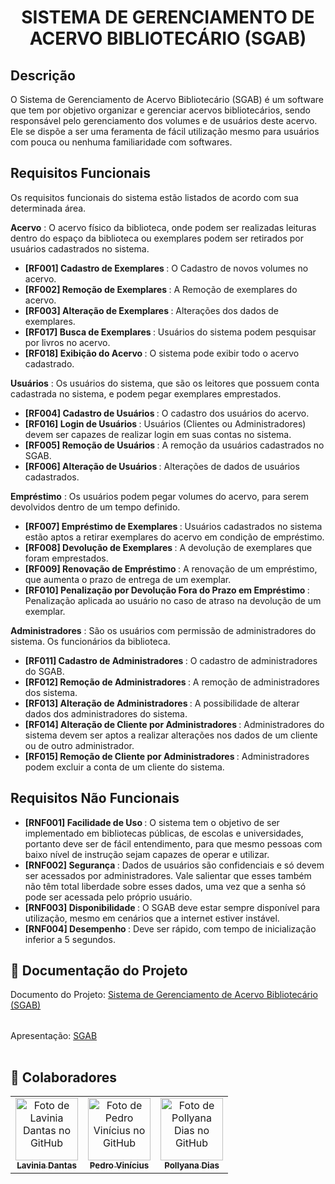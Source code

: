 <h1 align="center">SISTEMA DE GERENCIAMENTO DE ACERVO BIBLIOTECÁRIO (SGAB)</h1>


## **Descrição**
O Sistema de Gerenciamento de Acervo Bibliotecário (SGAB) é um software que tem por objetivo organizar e gerenciar acervos bibliotecários, sendo responsável pelo gerenciamento dos volumes e de usuários deste acervo. Ele se dispõe a ser uma feramenta de fácil utilização mesmo para usuários com pouca ou nenhuma familiaridade com softwares. 

## Requisitos Funcionais
Os requisitos funcionais do sistema estão listados de acordo com sua determinada área.

**Acervo** : O acervo físico da biblioteca, onde podem ser realizadas leituras dentro do espaço da biblioteca ou exemplares podem ser retirados por usuários cadastrados no sistema.
* <b> [RF001] Cadastro de Exemplares </b>: O Cadastro de novos volumes no acervo.
* <b> [RF002] Remoção de Exemplares </b>: A Remoção de exemplares do acervo.
* <b> [RF003] Alteração de Exemplares </b>: Alterações dos dados de exemplares.
* <b> [RF017] Busca de Exemplares </b>: Usuários do sistema podem pesquisar por livros no acervo. 
* <b> [RF018] Exibição do Acervo </b>: O sistema pode exibir todo o acervo cadastrado.

**Usuários** : Os usuários do sistema, que são os leitores que possuem conta cadastrada no sistema, e podem pegar exemplares emprestados.
* <b> [RF004] Cadastro de Usuários </b>: O cadastro dos usuários do acervo.
* <b> [RF016] Login de Usuários </b>: Usuários (Clientes ou Administradores) devem ser capazes de realizar login em suas contas no sistema.
* <b> [RF005] Remoção de Usuários </b>: A remoção da usuários cadastrados no SGAB.
* <b> [RF006] Alteração de Usuários </b>: Alterações de dados de usuários cadastrados.

**Empréstimo** : Os usuários podem pegar volumes do acervo, para serem devolvidos dentro de um tempo definido.
* <b> [RF007] Empréstimo de Exemplares </b>: Usuários cadastrados no sistema estão aptos a retirar exemplares do acervo em condição de empréstimo.
* <b> [RF008] Devolução de Exemplares </b>: A devolução de exemplares que foram emprestados.
* <b> [RF009] Renovação de Empréstimo </b>: A renovação de um empréstimo, que aumenta o prazo de entrega de um exemplar.
* <b> [RF010] Penalização por Devolução Fora do Prazo em Empréstimo </b>: Penalização aplicada ao usuário no caso de atraso na devolução de um exemplar.

**Administradores** : São os usuários com permissão de administradores do sistema. Os funcionários da biblioteca.
* <b> [RF011] Cadastro de Administradores </b>: O cadastro de administradores do SGAB.
* <b> [RF012] Remoção de Administradores </b>: A remoção de administradores dos sistema.
* <b> [RF013] Alteração de Administradores </b>: A possibilidade de alterar dados dos administradores do sistema.
* <b> [RF014] Alteração de Cliente por Administradores </b>: Administradores do sistema devem ser aptos a realizar alterações nos dados de um cliente ou de outro administrador.
* <b> [RF015] Remoção de Cliente por Administradores </b>: Administradores podem excluir a conta de um cliente do sistema.

## Requisitos Não Funcionais
* <b> [RNF001] Facilidade de Uso </b>: O sistema tem o objetivo de ser implementado em bibliotecas públicas, de escolas e universidades, portanto deve ser de fácil entendimento, para que mesmo pessoas com baixo nível de instrução sejam capazes de operar e utilizar. 
* <b> [RNF002] Segurança </b>: Dados de usuários são confidenciais e só devem ser acessados por administradores. Vale salientar que esses também não têm total liberdade sobre esses dados, uma vez que a senha só pode ser acessada pelo próprio usuário.
* <b> [RNF003] Disponibilidade </b>: O SGAB deve estar sempre disponível para utilização, mesmo em cenários que a internet estiver instável.
* <b> [RNF004] Desempenho </b>: Deve ser rápido, com tempo de inicialização inferior a 5 segundos.
  
## 📑 Documentação do Projeto
<table>
  Documento do Projeto: 
  <a href= "https://docs.google.com/document/d/1iDARX8hfD6CvpUMOUtUOb-ttJYDn8J8OdbGw0ZdQWqE/edit?usp=sharing">
    Sistema de Gerenciamento de Acervo Bibliotecário (SGAB)
  </a>
</table>
<table>
  Apresentação: 
  <a href="https://www.canva.com/design/DAFqe9jHT6s/8AqfwoRr9gzYGnxeYwapXA/edit">
    SGAB
  </a>
</table>


## :handshake: Colaboradores
<table>
  <tr align="center">
    <td align="center">
      <a href="https://github.com/LilPuppet">
        <img src="https://avatars.githubusercontent.com/u/100712081?v=4" width="100px;" alt="Foto de Lavinia Dantas no GitHub"/><br>
        <sub>
          <b>Lavinia Dantas</b>
        </sub>
      </a>
    </td>
    <td align="center">
      <a href="https://github.com/CaraChaato">
        <img src="https://avatars.githubusercontent.com/u/110605121?v=4" width="100px;" alt="Foto de Pedro Vinícius no GitHub"/><br>
        <sub>
          <b>Pedro Vinícius</b>
        </sub>
      </a>
    </td>
    <td align="center">
      <a href="https://github.com/Pollyanadias">
        <img src="https://avatars.githubusercontent.com/u/110605099?v=4" width="100px;" alt="Foto de Pollyana Dias no GitHub"/><br>
        <sub>
          <b>Pollyana Dias</b>
        </sub>
      </a>
    </td>
  </tr>
</table> 
